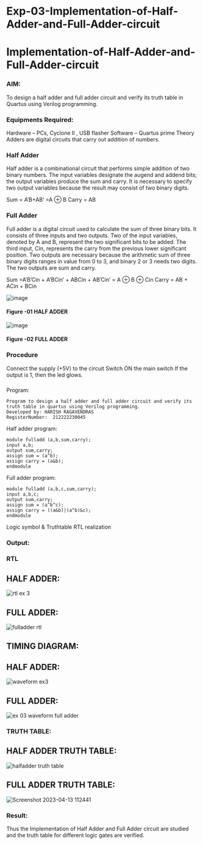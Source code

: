 # Exp-03-Implementation-of-Half-Adder-and-Full-Adder-circuit

# Implementation-of-Half-Adder-and-Full-Adder-circuit
### AIM:
To design a half adder and full adder circuit and verify its truth table in Quartus using Verilog programming.

### Equipments Required:
Hardware – PCs, Cyclone II , USB flasher
Software – Quartus prime
Theory
Adders are digital circuits that carry out addition of numbers.

### Half Adder
Half adder is a combinational circuit that performs simple addition of two binary numbers. The input variables designate the augend and addend bits; the output variables produce the sum and carry. It is necessary to specify two output variables because the result may consist of two binary digits.

Sum = A’B+AB’ =A ⊕ B Carry = AB

### Full Adder
Full adder is a digital circuit used to calculate the sum of three binary bits. It consists of three inputs and two outputs. Two of the input variables, denoted by A and B, represent the two significant bits to be added. The third input, Cin, represents the carry from the previous lower significant position. Two outputs are necessary because the arithmetic sum of three binary digits ranges in value from 0 to 3, and binary 2 or 3 needs two digits. The two outputs are sum and carry.

Sum =A’B’Cin + A’BCin’ + ABCin + AB’Cin’ = A ⊕ B ⊕ Cin Carry = AB + ACin + BCin

 ![image](https://user-images.githubusercontent.com/36288975/163552156-a13e5a56-c638-4110-97d9-8896907c8d25.png)

#### Figure -01 HALF ADDER 


![image](https://user-images.githubusercontent.com/36288975/163552057-b3547877-6d07-45b4-b7e0-bcfebfad9e1d.png)

#### Figure -02 FULL ADDER 

### Procedure

Connect the supply (+5V) to the circuit
Switch ON the main switch
If the output is 1, then the led glows.
### 
Program:

```
Program to design a half adder and full adder circuit and verify its truth table in quartus using Verilog programming.
Developed by: HARISH RAGAVENDRAS
RegisterNumber:  212222230045
```

Half adder program:
```
module fulladd (a,b,sum,carry);
input a,b;
output sum,carry;
assign sum = (a^b);
assign carry = (a&b);
endmodule
```
Full adder program:
```
module fulladd (a,b,c,sum,carry);
input a,b,c;
output sum,carry;
assign sum = (a^b^c);
assign carry = ((a&b)|(a^b)&c);
endmodule
```
Logic symbol & Truthtable
RTL realization

### Output:

### RTL
## HALF ADDER:
![rtl ex 3](https://user-images.githubusercontent.com/114852180/231665254-a2c28d40-7df8-4fa4-9cb0-1f6fa15cac04.png)

## FULL ADDER:
![fulladder rtl](https://user-images.githubusercontent.com/114852180/231665594-3d0e91eb-84e2-4b4f-9763-f252bd8fae64.png)

## TIMING DIAGRAM:

## HALF ADDER:
![waveform ex3](https://user-images.githubusercontent.com/114852180/231665765-851f552d-8acb-451a-aa9b-5075878c1562.png)
## FULL ADDER:
![ex 03 waveform full adder](https://user-images.githubusercontent.com/114852180/231665808-5ae81da8-f8ed-4343-bf79-17092fc7eb94.png)

### TRUTH TABLE:
## HALF ADDER TRUTH TABLE:
![halfadder truth table](https://user-images.githubusercontent.com/114852180/231666115-5e51980a-76f9-4d1d-b708-0c01e0db7792.png)

## FULL ADDER TRUTH TABLE:
![Screenshot 2023-04-13 112441](https://user-images.githubusercontent.com/114852180/231666448-d3885304-3962-46b6-84f0-bdd2142c909c.png)




### Result:
Thus the Implementation of Half Adder and Full Adder circuit are studied and the truth table for different logic gates are verified.
